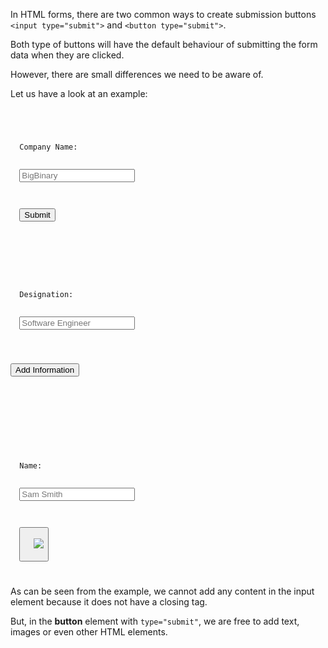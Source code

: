 In HTML forms, there are two
common ways to create submission
buttons `<input type="submit">`
and
`<button type="submit">`.

Both type of buttons will
have the default behaviour
of submitting the form data
when they are clicked.

However, there are small
differences we need to be aware of.

Let us have a look at an example:
<codeblock language="html" type="lesson" defaultCSS="form {max-width: 300px; margin: 10px auto; font-family: Lato; border-radius: 10px; padding: 1rem; box-shadow: 0px 0px 4px; background-color: snow; font-size: 1.2rem; } form * { margin: 0.5rem; } button , input[type=`button`] { padding: 0.2rem 1rem; font-size: 1.1rem; font-weight: 700; margin: 1rem 0; }">
<code>
<!-- Input element of Type Submit -->
<form>
  <label>Company Name:</label>
  <br>
  <input type="text" placeholder="BigBinary">
  <br>

  <input type="submit">
</form>
<br>

<!-- Button element of Type Submit with text -->
<form>
  <label>Designation:</label>
  <br>
  <input type="text" placeholder="Software Engineer">
  <br>

  <button type="submit">Add Information</button>
</form>
<br>

<!-- Button element of Type Submit with HTML element -->
<form>
  <label>Name:</label>
  <br>
  <input type="text" placeholder="Sam Smith">
  <br>

  <button type="submit">
    <img src="https://ik.imagekit.io/d9mvewbju/tr:w-60,h-60/Course/BigbinaryAcademy/like_QjxRuLga9o.png">
  </button>
</form>
</code>
</codeblock>

As can be seen from the example,
we cannot add any content
in the input element because it
does not have a closing tag.

But, in the **button** element
with `type="submit"`,
we are free to add text,
images or even other HTML elements.
